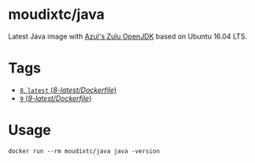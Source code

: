 # moudixtc/java
Latest Java image with [Azul's Zulu OpenJDK](https://www.azul.com/products/zulu-and-zulu-enterprise/) based on Ubuntu 16.04 LTS.

# Tags
- [`8`, `latest` (*8-latest/Dockerfile*)](https://github.com/moudixtc/docker-java/blob/master/8-latest/Dockerfile)
- [`9` (*9-latest/Dockerfile*)](https://github.com/moudixtc/docker-java/blob/master/9-latest/Dockerfile)

# Usage
`docker run --rm moudixtc/java java -version`
